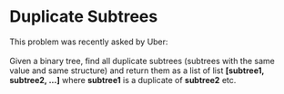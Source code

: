 # Duplicate Subtrees
This problem was recently asked by Uber:
<br><br>
Given a binary tree, find all duplicate subtrees (subtrees with the same value and same structure) and return them as a list of list <b>[subtree1, subtree2, ...]</b> where <b>subtree1</b> is a duplicate of <b>subtree2</b> etc.
